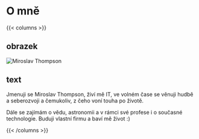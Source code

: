 # O mně

{{< columns >}}

## obrazek
![Miroslav Thompson](ich.jpg)

## text
Jmenuji se Miroslav Thompson, živí mě IT, ve volném čase se věnuji hudbě a seberozvoji a čemukoliv, z čeho voní touha po životě.

Dále se zajímám o vědu, astronomii a v rámci své profese i o současné technologie. Buduji vlastní firmu a baví mě život :)

{{< /columns >}}
